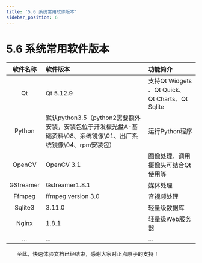 ```yaml
---
title: '5.6 系统常用软件版本'
sidebar_position: 6
---
```


# 5.6 系统常用软件版本

| 软件名称  | **软件版本**                                                 | 功能简介                                         |
| :-------: | :----------------------------------------------------------- | :----------------------------------------------- |
| Qt        | Qt 5.12.9                                                    | 支持Qt Widgets 、Qt Quick、 Qt Charts、Qt Sqlite |
| Python    | 默认python3.5（python2需要额外安装，安装包位于开发板光盘A-基础资料\08、系统镜像\01、出厂系统镜像\04、rpm安装包） | 运行Python程序                                   |
| OpenCV    | OpenCV 3.1                                                   | 图像处理，调用摄像头可结合Qt使用等               |
| GStreamer | Gstreamer1.8.1                                               | 媒体处理                                         |
| Ffmpeg    | ffmpeg version 3.0                                           | 音视频处理                                       |
| Sqlite3   | 3.11.0                                                       | 轻量级数据库                                     |
| Nginx     | 1.8.1                                                        | 轻量级Web服务器                                  |
| …         | ...                                                          | ...                                              |

&emsp;&emsp;至此，快速体验文档已经结束，感谢大家对正点原子的支持！

